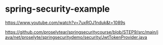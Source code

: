# spring-security-example

https://www.youtube.com/watch?v=7uxROJ1nduk&t=1089s

https://github.com/proselytear/springsecuritycourse/blob/STEP9/src/main/java/net/proselyte/springsecuritydemo/security/JwtTokenProvider.java